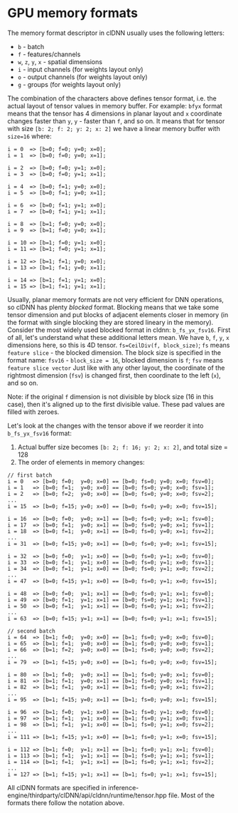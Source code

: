 # GPU memory formats

The memory format descriptor in clDNN usually uses the following letters:
 - `b` - batch
 - `f` - features/channels
 - `w`, `z`, `y`, `x` - spatial dimensions
 - `i` - input channels (for weights layout only)
 - `o` - output channels (for weights layout only)
 - `g` - groups (for weights layout only)

The combination of the characters above defines tensor format, i.e. the actual layout of tensor values in memory buffer. For example:
`bfyx` format means that the tensor has 4 dimensions in planar layout and `x` coordinate changes faster than `y`, `y` - faster than `f`, and so on.
It means that for tensor with size `[b: 2; f: 2; y: 2; x: 2]` we have a linear memory buffer with `size=16` where:
```
i = 0  => [b=0; f=0; y=0; x=0];
i = 1  => [b=0; f=0; y=0; x=1];

i = 2  => [b=0; f=0; y=1; x=0];
i = 3  => [b=0; f=0; y=1; x=1];

i = 4  => [b=0; f=1; y=0; x=0];
i = 5  => [b=0; f=1; y=0; x=1];

i = 6  => [b=0; f=1; y=1; x=0];
i = 7  => [b=0; f=1; y=1; x=1];

i = 8  => [b=1; f=0; y=0; x=0];
i = 9  => [b=1; f=0; y=0; x=1];

i = 10 => [b=1; f=0; y=1; x=0];
i = 11 => [b=1; f=0; y=1; x=1];

i = 12 => [b=1; f=1; y=0; x=0];
i = 13 => [b=1; f=1; y=0; x=1];

i = 14 => [b=1; f=1; y=1; x=0];
i = 15 => [b=1; f=1; y=1; x=1];
```

Usually, planar memory formats are not very efficient for DNN operations, so clDNN has plenty *blocked* format. Blocking means that we take some tensor dimension
and put blocks of adjacent elements closer in memory (in the format with single blocking they are stored lineary in the memory). Consider the most widely used
blocked format in cldnn: `b_fs_yx_fsv16`. First of all, let's understand what these additional letters mean. We have `b`, `f`, `y`, `x` dimensions here, so
this is 4D tensor.
`fs=CeilDiv(f, block_size)`; `fs` means `feature slice` - the blocked dimension.
The block size is specified in the format name: `fsv16` - `block_size = 16`, blocked dimension is `f`; `fsv` means `feature slice vector`
Just like with any other layout, the coordinate of the rightmost dimension (`fsv`) is changed first, then coordinate to the left (`x`), and so on.

Note: if the original `f` dimension is not divisible by block size (16 in this case), then it's aligned up to the first divisible value. These pad values
are filled with zeroes.

Let's look at the changes with the tensor above if we reorder it into `b_fs_yx_fsv16` format:
1. Actual buffer size becomes `[b: 2; f: 16; y: 2; x: 2]`, and total size = 128
2. The order of elements in memory changes:
```
// first batch
i = 0   => [b=0; f=0;  y=0; x=0] == [b=0; fs=0; y=0; x=0; fsv=0];
i = 1   => [b=0; f=1;  y=0; x=0] == [b=0; fs=0; y=0; x=0; fsv=1];
i = 2   => [b=0; f=2;  y=0; x=0] == [b=0; fs=0; y=0; x=0; fsv=2];
...
i = 15  => [b=0; f=15; y=0; x=0] == [b=0; fs=0; y=0; x=0; fsv=15];

i = 16  => [b=0; f=0;  y=0; x=1] == [b=0; fs=0; y=0; x=1; fsv=0];
i = 17  => [b=0; f=1;  y=0; x=1] == [b=0; fs=0; y=0; x=1; fsv=1];
i = 18  => [b=0; f=1;  y=0; x=1] == [b=0; fs=0; y=0; x=1; fsv=2];
...
i = 31  => [b=0; f=15; y=0; x=1] == [b=0; fs=0; y=0; x=1; fsv=15];

i = 32  => [b=0; f=0;  y=1; x=0] == [b=0; fs=0; y=1; x=0; fsv=0];
i = 33  => [b=0; f=1;  y=1; x=0] == [b=0; fs=0; y=1; x=0; fsv=1];
i = 34  => [b=0; f=1;  y=1; x=0] == [b=0; fs=0; y=1; x=0; fsv=2];
...
i = 47  => [b=0; f=15; y=1; x=0] == [b=0; fs=0; y=1; x=0; fsv=15];

i = 48  => [b=0; f=0;  y=1; x=1] == [b=0; fs=0; y=1; x=1; fsv=0];
i = 49  => [b=0; f=1;  y=1; x=1] == [b=0; fs=0; y=1; x=1; fsv=1];
i = 50  => [b=0; f=1;  y=1; x=1] == [b=0; fs=0; y=1; x=1; fsv=2];
...
i = 63  => [b=0; f=15; y=1; x=1] == [b=0; fs=0; y=1; x=1; fsv=15];

// second batch
i = 64  => [b=1; f=0;  y=0; x=0] == [b=1; fs=0; y=0; x=0; fsv=0];
i = 65  => [b=1; f=1;  y=0; x=0] == [b=1; fs=0; y=0; x=0; fsv=1];
i = 66  => [b=1; f=2;  y=0; x=0] == [b=1; fs=0; y=0; x=0; fsv=2];
...
i = 79  => [b=1; f=15; y=0; x=0] == [b=1; fs=0; y=0; x=0; fsv=15];

i = 80  => [b=1; f=0;  y=0; x=1] == [b=1; fs=0; y=0; x=1; fsv=0];
i = 81  => [b=1; f=1;  y=0; x=1] == [b=1; fs=0; y=0; x=1; fsv=1];
i = 82  => [b=1; f=1;  y=0; x=1] == [b=1; fs=0; y=0; x=1; fsv=2];
...
i = 95  => [b=1; f=15; y=0; x=1] == [b=1; fs=0; y=0; x=1; fsv=15];

i = 96  => [b=1; f=0;  y=1; x=0] == [b=1; fs=0; y=1; x=0; fsv=0];
i = 97  => [b=1; f=1;  y=1; x=0] == [b=1; fs=0; y=1; x=0; fsv=1];
i = 98  => [b=1; f=1;  y=1; x=0] == [b=1; fs=0; y=1; x=0; fsv=2];
...
i = 111 => [b=1; f=15; y=1; x=0] == [b=1; fs=0; y=1; x=0; fsv=15];

i = 112 => [b=1; f=0;  y=1; x=1] == [b=1; fs=0; y=1; x=1; fsv=0];
i = 113 => [b=1; f=1;  y=1; x=1] == [b=1; fs=0; y=1; x=1; fsv=1];
i = 114 => [b=1; f=1;  y=1; x=1] == [b=1; fs=0; y=1; x=1; fsv=2];
...
i = 127 => [b=1; f=15; y=1; x=1] == [b=1; fs=0; y=1; x=1; fsv=15];
```

All clDNN formats are specified in inference-engine/thirdparty/clDNN/api/cldnn/runtime/tensor.hpp file. Most of the formats there follow the notation above.
